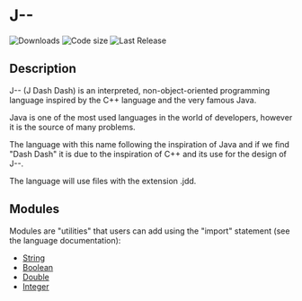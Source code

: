 # J-- 

![Downloads](https://img.shields.io/github/downloads/JDashDash/J--/total)
![Code size](https://img.shields.io/github/languages/code-size/JDashDash/J--)
![Last Release](https://img.shields.io/github/release/JDashDash/J--)

## Description

J-- (J Dash Dash) is an interpreted, non-object-oriented programming language inspired by the C++ language and the very famous Java.

Java is one of the most used languages in the world of developers, however it is the source of many problems.

The language with this name following the inspiration of Java and if we find "Dash Dash" it is due to the inspiration of C++ and its use for the design of J--.

The language will use files with the extension .jdd.

## Modules

Modules are "utilities" that users can add using the "import" statement (see the language documentation):
- [String](https://github.com/JDashDash/Modules/tree/main/String)
- [Boolean](https://github.com/JDashDash/Modules/tree/main/Boolean)
- [Double](https://github.com/JDashDash/Modules/tree/main/Double)
- [Integer](https://github.com/JDashDash/Modules/tree/main/Integer)
